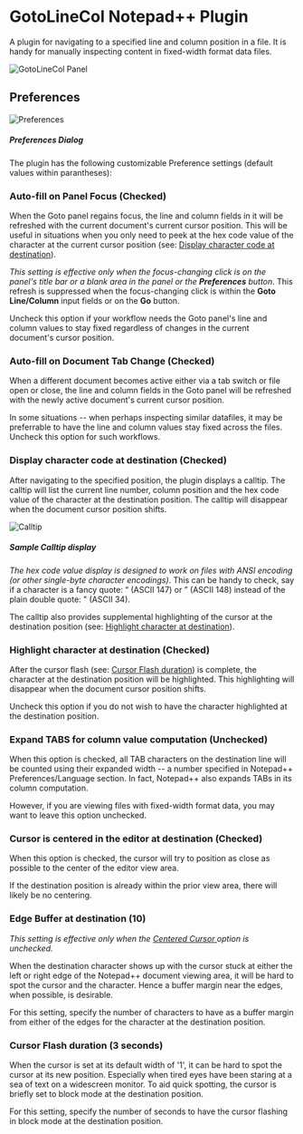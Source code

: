# GotoLineCol Notepad++ Plugin

A plugin for navigating to a specified line and column position in a file. It is handy for manually inspecting content in fixed-width format data files.

![GotoLineCol Panel](https://raw.githubusercontent.com/shriprem/Goto-Line-Col-NPP-Plugin/master/images/Panel.png)

## Preferences

![Preferences](https://raw.githubusercontent.com/shriprem/Goto-Line-Col-NPP-Plugin/master/images/Preferences.png)
##### Preferences Dialog

The plugin has the following customizable Preference settings (default values within parantheses):

### Auto-fill on Panel Focus (Checked)
When the Goto panel regains focus, the line and column fields in it will be refreshed with the current document's current cursor position. This will be useful in situations when you only need to peek at the hex code value of the character at the current cursor position (see: <a href="#display-character-code-at-destination-checked">Display character code at destination</a>).

*This setting is effective only when the focus-changing click is on the panel's title bar or a blank area in the panel or the **Preferences** button*. This refresh is suppressed when the focus-changing click is within the **Goto Line/Column** input fields or on the **Go** button.

Uncheck this option if your workflow needs the Goto panel's line and column values to stay fixed regardless of changes in the current document's cursor position.

### Auto-fill on Document Tab Change (Checked)
When a different document becomes active either via a tab switch or file open or close, the line and column fields in the Goto panel will be refreshed with the newly active document's current cursor position.

In some situations -- when perhaps inspecting similar datafiles, it may be preferrable to have the line and column values stay fixed across the files. Uncheck this option for such workflows.

### Display character code at destination (Checked)
After navigating to the specified position, the plugin displays a calltip. The calltip will list the current line number, column position and the hex code value of the character at the destination position. The calltip will disappear when the document cursor position shifts.

![Calltip](https://raw.githubusercontent.com/shriprem/Goto-Line-Col-NPP-Plugin/master/images/Calltip.png)
##### Sample Calltip display

*The hex code value display is designed to work on files with ANSI encoding (or other single-byte character encodings)*. This can be handy to check, say if a character is a fancy quote: “ (ASCII 147) or ” (ASCII 148) instead of the plain double quote: " (ASCII 34).

The calltip also provides supplemental highlighting of the cursor at the destination position (see: <a href="#highlight-character-at-destination-checked">Highlight character at destination</a>).

### Highlight character at destination (Checked)
After the cursor flash (see: <a href="#cursor-flash-duration-3-seconds">Cursor Flash duration</a>) is complete, the character at the destination position will be highlighted. This highlighting will disappear when the document cursor position shifts.

Uncheck this option if you do not wish to have the character highlighted at the destination position.

### Expand TABS for column value computation (Unchecked)
When this option is checked, all TAB characters on the destination line will be counted using their expanded width -- a number specified in Notepad++ Preferences/Language section. In fact, Notepad++ also expands TABs in its column computation.

However, if you are viewing files with fixed-width format data, you may want to leave this option unchecked.

### Cursor is centered in the editor at destination (Checked)
When this option is checked, the cursor will try to position as close as possible to the center of the editor view area.

If the destination position is already within the prior view area, there will likely be no centering.

### Edge Buffer at destination (10)
*This setting is effective only when the <a href="#cursor-is-centered-in-the-editor-at-destination-checked">Centered Cursor </a> option is unchecked.*

When the destination character shows up with the cursor stuck at either the left or right edge of the Notepad++ document viewing area, it will be hard to spot the cursor and the character. Hence a buffer margin near the edges, when possible, is desirable.

For this setting, specify the number of characters to have as a buffer margin from either of the edges for the character at the destination position.

### Cursor Flash duration (3 seconds)
When the cursor is set at its default width of '1', it can be hard to spot the cursor at its new position. Especially when tired eyes have been staring at a sea of text on a widescreen monitor. To aid quick spotting, the cursor is briefly set to block mode at the destination position.

For this setting, specify the number of seconds to have the cursor flashing in block mode at the destination position.

